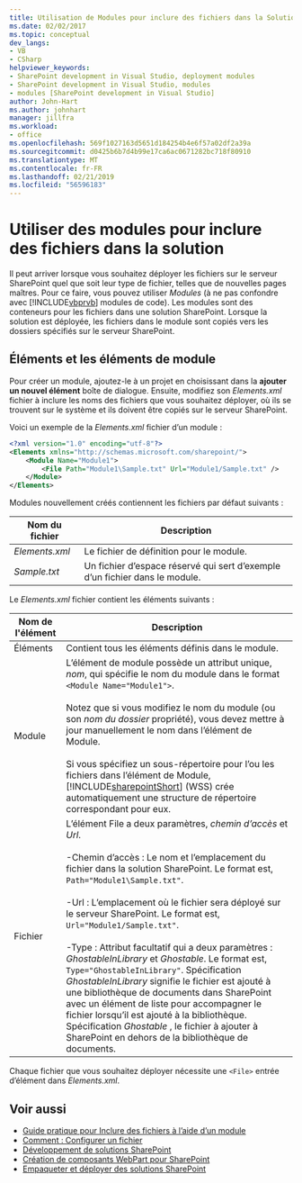 ```yaml
---
title: Utilisation de Modules pour inclure des fichiers dans la Solution | Microsoft Docs
ms.date: 02/02/2017
ms.topic: conceptual
dev_langs:
- VB
- CSharp
helpviewer_keywords:
- SharePoint development in Visual Studio, deployment modules
- SharePoint development in Visual Studio, modules
- modules [SharePoint development in Visual Studio]
author: John-Hart
ms.author: johnhart
manager: jillfra
ms.workload:
- office
ms.openlocfilehash: 569f1027163d5651d184254b4e6f57a02df2a39a
ms.sourcegitcommit: d0425b6b7d4b99e17ca6ac0671282bc718f80910
ms.translationtype: MT
ms.contentlocale: fr-FR
ms.lasthandoff: 02/21/2019
ms.locfileid: "56596183"
---
```

# <a name="use-modules-to-include-files-in-the-solution"></a>Utiliser des modules pour inclure des fichiers dans la solution
  Il peut arriver lorsque vous souhaitez déployer les fichiers sur le serveur SharePoint quel que soit leur type de fichier, telles que de nouvelles pages maîtres. Pour ce faire, vous pouvez utiliser *Modules* (à ne pas confondre avec [!INCLUDE[vbprvb](../sharepoint/includes/vbprvb-md.md)] modules de code). Les modules sont des conteneurs pour les fichiers dans une solution SharePoint. Lorsque la solution est déployée, les fichiers dans le module sont copiés vers les dossiers spécifiés sur le serveur SharePoint.

## <a name="module-items-and-elements"></a>Éléments et les éléments de module
 Pour créer un module, ajoutez-le à un projet en choisissant dans la **ajouter un nouvel élément** boîte de dialogue. Ensuite, modifiez son *Elements.xml* fichier à inclure les noms des fichiers que vous souhaitez déployer, où ils se trouvent sur le système et ils doivent être copiés sur le serveur SharePoint.

 Voici un exemple de la *Elements.xml* fichier d’un module :

```xml
<?xml version="1.0" encoding="utf-8"?>
<Elements xmlns="http://schemas.microsoft.com/sharepoint/">
    <Module Name="Module1">
        <File Path="Module1\Sample.txt" Url="Module1/Sample.txt" />
    </Module>
</Elements>

```

 Modules nouvellement créés contiennent les fichiers par défaut suivants :

|Nom du fichier|Description|
|---------------|-----------------|
|*Elements.xml*|Le fichier de définition pour le module.|
|*Sample.txt*|Un fichier d’espace réservé qui sert d’exemple d’un fichier dans le module.|

 Le *Elements.xml* fichier contient les éléments suivants :

|Nom de l'élément|Description|
|------------------|-----------------|
|Éléments|Contient tous les éléments définis dans le module.|
|Module|L’élément de module possède un attribut unique, *nom*, qui spécifie le nom du module dans le format `<Module Name="Module1">`.<br /><br /> Notez que si vous modifiez le nom du module (ou son *nom du dossier* propriété), vous devez mettre à jour manuellement le nom dans l’élément de Module.<br /><br /> Si vous spécifiez un sous-répertoire pour l’ou les fichiers dans l’élément de Module, [!INCLUDE[sharepointShort](../sharepoint/includes/sharepointshort-md.md)] (WSS) crée automatiquement une structure de répertoire correspondant pour eux.|
|Fichier|L’élément File a deux paramètres, *chemin d’accès* et *Url*.<br /><br /> -Chemin d’accès : Le nom et l’emplacement du fichier dans la solution SharePoint. Le format est, `Path="Module1\Sample.txt"`.<br /><br /> -Url : L’emplacement où le fichier sera déployé sur le serveur SharePoint. Le format est, `Url="Module1/Sample.txt"`.<br /><br /> -Type : Attribut facultatif qui a deux paramètres : *GhostableInLibrary* et *Ghostable*. Le format est, `Type="GhostableInLibrary"`. Spécification *GhostableInLibrary* signifie le fichier est ajouté à une bibliothèque de documents dans SharePoint avec un élément de liste pour accompagner le fichier lorsqu’il est ajouté à la bibliothèque. Spécification *Ghostable* , le fichier à ajouter à SharePoint en dehors de la bibliothèque de documents.|

 Chaque fichier que vous souhaitez déployer nécessite une `<File>` entrée d’élément dans *Elements.xml*.

## <a name="see-also"></a>Voir aussi
- [Guide pratique pour Inclure des fichiers à l’aide d’un module](../sharepoint/how-to-include-files-by-using-a-module.md)
- [Comment : Configurer un fichier](http://go.microsoft.com/fwlink/?LinkID=144271)
- [Développement de solutions SharePoint](../sharepoint/developing-sharepoint-solutions.md)
- [Création de composants WebPart pour SharePoint](../sharepoint/creating-web-parts-for-sharepoint.md)
- [Empaqueter et déployer des solutions SharePoint](../sharepoint/packaging-and-deploying-sharepoint-solutions.md)
